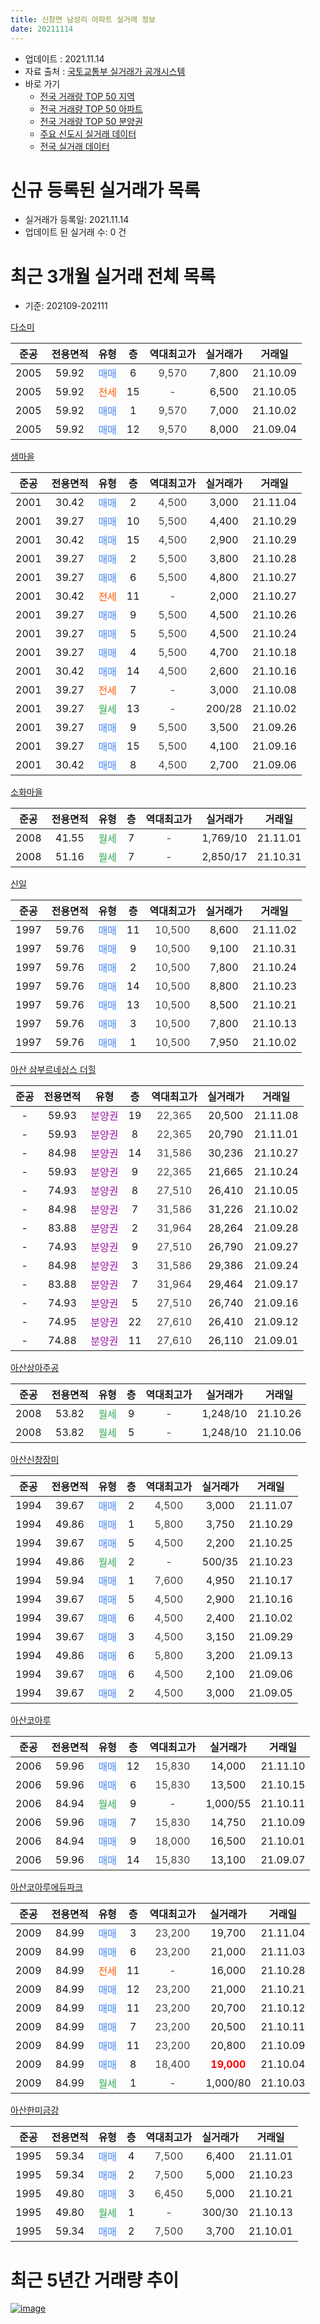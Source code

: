 ```yaml
---
title: 신창면 남성리 아파트 실거래 정보
date: 20211114
---
```


* 업데이트 : 2021.11.14
* 자료 출처 : [국토교통부 실거래가 공개시스템](http://rt.molit.go.kr)
* 바로 가기
    * [전국 거래량 TOP 50 지역](https://apt-info.github.io/apt-trade-info/tr)
    * [전국 거래량 TOP 50 아파트](https://apt-info.github.io/apt-trade-info/ta)
    * [전국 거래량 TOP 50 분양권](https://apt-info.github.io/apt-trade-info/tb)
    * [주요 신도시 실거래 데이터](https://apt-info.github.io/apt-trade-info/newtown)
    * [전국 실거래 데이터](https://apt-info.github.io/apt-trade-info/all)



<script async src="https://pagead2.googlesyndication.com/pagead/js/adsbygoogle.js"></script>
<!-- 기본광고 -->
<ins class="adsbygoogle"
     style="display:block"
     data-ad-client="ca-pub-1142216861245946"
     data-ad-slot="4805727019"
     data-ad-format="auto"
     data-full-width-responsive="true"></ins>
<script>
     (adsbygoogle = window.adsbygoogle || []).push({});
</script>


# 신규 등록된 실거래가 목록

* 실거래가 등록일: 2021.11.14
* 업데이트 된 실거래 수: 0 건




<script async src="https://pagead2.googlesyndication.com/pagead/js/adsbygoogle.js"></script>
<!-- 기본광고 -->
<ins class="adsbygoogle"
     style="display:block"
     data-ad-client="ca-pub-1142216861245946"
     data-ad-slot="4805727019"
     data-ad-format="auto"
     data-full-width-responsive="true"></ins>
<script>
     (adsbygoogle = window.adsbygoogle || []).push({});
</script>


# 최근 3개월 실거래 전체 목록
* 기준: 202109-202111


[다소미](https://search.naver.com/search.naver?query=%EB%8B%A4%EC%86%8C%EB%AF%B8)

|준공|전용면적|유형|층|역대최고가|실거래가|거래일|
|:---:|:---:|:---:|:---:|:---:|:---:|:---:|
|2005|59.92|<span style="color:#4285F3">매매</span>|6|<span style="color:#444444">9,570</span>|7,800|21.10.09|
|2005|59.92|<span style="color:#FF5A00">전세</span>|15|<span style="color:#444444">-</span>|6,500|21.10.05|
|2005|59.92|<span style="color:#4285F3">매매</span>|1|<span style="color:#444444">9,570</span>|7,000|21.10.02|
|2005|59.92|<span style="color:#4285F3">매매</span>|12|<span style="color:#444444">9,570</span>|8,000|21.09.04|

[샘마을](https://search.naver.com/search.naver?query=%EC%83%98%EB%A7%88%EC%9D%84)

|준공|전용면적|유형|층|역대최고가|실거래가|거래일|
|:---:|:---:|:---:|:---:|:---:|:---:|:---:|
|2001|30.42|<span style="color:#4285F3">매매</span>|2|<span style="color:#444444">4,500</span>|3,000|21.11.04|
|2001|39.27|<span style="color:#4285F3">매매</span>|10|<span style="color:#444444">5,500</span>|4,400|21.10.29|
|2001|30.42|<span style="color:#4285F3">매매</span>|15|<span style="color:#444444">4,500</span>|2,900|21.10.29|
|2001|39.27|<span style="color:#4285F3">매매</span>|2|<span style="color:#444444">5,500</span>|3,800|21.10.28|
|2001|39.27|<span style="color:#4285F3">매매</span>|6|<span style="color:#444444">5,500</span>|4,800|21.10.27|
|2001|30.42|<span style="color:#FF5A00">전세</span>|11|<span style="color:#444444">-</span>|2,000|21.10.27|
|2001|39.27|<span style="color:#4285F3">매매</span>|9|<span style="color:#444444">5,500</span>|4,500|21.10.26|
|2001|39.27|<span style="color:#4285F3">매매</span>|5|<span style="color:#444444">5,500</span>|4,500|21.10.24|
|2001|39.27|<span style="color:#4285F3">매매</span>|4|<span style="color:#444444">5,500</span>|4,700|21.10.18|
|2001|30.42|<span style="color:#4285F3">매매</span>|14|<span style="color:#444444">4,500</span>|2,600|21.10.16|
|2001|39.27|<span style="color:#FF5A00">전세</span>|7|<span style="color:#444444">-</span>|3,000|21.10.08|
|2001|39.27|<span style="color:#34A853">월세</span>|13|<span style="color:#444444">-</span>|200/28|21.10.02|
|2001|39.27|<span style="color:#4285F3">매매</span>|9|<span style="color:#444444">5,500</span>|3,500|21.09.26|
|2001|39.27|<span style="color:#4285F3">매매</span>|15|<span style="color:#444444">5,500</span>|4,100|21.09.16|
|2001|30.42|<span style="color:#4285F3">매매</span>|8|<span style="color:#444444">4,500</span>|2,700|21.09.06|

[소화마을](https://search.naver.com/search.naver?query=%EC%86%8C%ED%99%94%EB%A7%88%EC%9D%84)

|준공|전용면적|유형|층|역대최고가|실거래가|거래일|
|:---:|:---:|:---:|:---:|:---:|:---:|:---:|
|2008|41.55|<span style="color:#34A853">월세</span>|7|<span style="color:#444444">-</span>|1,769/10|21.11.01|
|2008|51.16|<span style="color:#34A853">월세</span>|7|<span style="color:#444444">-</span>|2,850/17|21.10.31|

[신일](https://search.naver.com/search.naver?query=%EC%8B%A0%EC%9D%BC)

|준공|전용면적|유형|층|역대최고가|실거래가|거래일|
|:---:|:---:|:---:|:---:|:---:|:---:|:---:|
|1997|59.76|<span style="color:#4285F3">매매</span>|11|<span style="color:#444444">10,500</span>|8,600|21.11.02|
|1997|59.76|<span style="color:#4285F3">매매</span>|9|<span style="color:#444444">10,500</span>|9,100|21.10.31|
|1997|59.76|<span style="color:#4285F3">매매</span>|2|<span style="color:#444444">10,500</span>|7,800|21.10.24|
|1997|59.76|<span style="color:#4285F3">매매</span>|14|<span style="color:#444444">10,500</span>|8,800|21.10.23|
|1997|59.76|<span style="color:#4285F3">매매</span>|13|<span style="color:#444444">10,500</span>|8,500|21.10.21|
|1997|59.76|<span style="color:#4285F3">매매</span>|3|<span style="color:#444444">10,500</span>|7,800|21.10.13|
|1997|59.76|<span style="color:#4285F3">매매</span>|1|<span style="color:#444444">10,500</span>|7,950|21.10.02|

[아산 삼부르네상스 더힐](https://search.naver.com/search.naver?query=%EC%95%84%EC%82%B0+%EC%82%BC%EB%B6%80%EB%A5%B4%EB%84%A4%EC%83%81%EC%8A%A4+%EB%8D%94%ED%9E%90)

|준공|전용면적|유형|층|역대최고가|실거래가|거래일|
|:---:|:---:|:---:|:---:|:---:|:---:|:---:|
|-|59.93|<span style="color:#9C11A5">분양권</span>|19|<span style="color:#444444">22,365</span>|20,500|21.11.08|
|-|59.93|<span style="color:#9C11A5">분양권</span>|8|<span style="color:#444444">22,365</span>|20,790|21.11.01|
|-|84.98|<span style="color:#9C11A5">분양권</span>|14|<span style="color:#444444">31,586</span>|30,236|21.10.27|
|-|59.93|<span style="color:#9C11A5">분양권</span>|9|<span style="color:#444444">22,365</span>|21,665|21.10.24|
|-|74.93|<span style="color:#9C11A5">분양권</span>|8|<span style="color:#444444">27,510</span>|26,410|21.10.05|
|-|84.98|<span style="color:#9C11A5">분양권</span>|7|<span style="color:#444444">31,586</span>|31,226|21.10.02|
|-|83.88|<span style="color:#9C11A5">분양권</span>|2|<span style="color:#444444">31,964</span>|28,264|21.09.28|
|-|74.93|<span style="color:#9C11A5">분양권</span>|9|<span style="color:#444444">27,510</span>|26,790|21.09.27|
|-|84.98|<span style="color:#9C11A5">분양권</span>|3|<span style="color:#444444">31,586</span>|29,386|21.09.24|
|-|83.88|<span style="color:#9C11A5">분양권</span>|7|<span style="color:#444444">31,964</span>|29,464|21.09.17|
|-|74.93|<span style="color:#9C11A5">분양권</span>|5|<span style="color:#444444">27,510</span>|26,740|21.09.16|
|-|74.95|<span style="color:#9C11A5">분양권</span>|22|<span style="color:#444444">27,610</span>|26,410|21.09.12|
|-|74.88|<span style="color:#9C11A5">분양권</span>|11|<span style="color:#444444">27,610</span>|26,110|21.09.01|


<script async src="https://pagead2.googlesyndication.com/pagead/js/adsbygoogle.js"></script>
<!-- 기본광고 -->
<ins class="adsbygoogle"
     style="display:block"
     data-ad-client="ca-pub-1142216861245946"
     data-ad-slot="4805727019"
     data-ad-format="auto"
     data-full-width-responsive="true"></ins>
<script>
     (adsbygoogle = window.adsbygoogle || []).push({});
</script>


[아산상아주공](https://search.naver.com/search.naver?query=%EC%95%84%EC%82%B0%EC%83%81%EC%95%84%EC%A3%BC%EA%B3%B5)

|준공|전용면적|유형|층|역대최고가|실거래가|거래일|
|:---:|:---:|:---:|:---:|:---:|:---:|:---:|
|2008|53.82|<span style="color:#34A853">월세</span>|9|<span style="color:#444444">-</span>|1,248/10|21.10.26|
|2008|53.82|<span style="color:#34A853">월세</span>|5|<span style="color:#444444">-</span>|1,248/10|21.10.06|

[아산신창장미](https://search.naver.com/search.naver?query=%EC%95%84%EC%82%B0%EC%8B%A0%EC%B0%BD%EC%9E%A5%EB%AF%B8)

|준공|전용면적|유형|층|역대최고가|실거래가|거래일|
|:---:|:---:|:---:|:---:|:---:|:---:|:---:|
|1994|39.67|<span style="color:#4285F3">매매</span>|2|<span style="color:#444444">4,500</span>|3,000|21.11.07|
|1994|49.86|<span style="color:#4285F3">매매</span>|1|<span style="color:#444444">5,800</span>|3,750|21.10.29|
|1994|39.67|<span style="color:#4285F3">매매</span>|5|<span style="color:#444444">4,500</span>|2,200|21.10.25|
|1994|49.86|<span style="color:#34A853">월세</span>|2|<span style="color:#444444">-</span>|500/35|21.10.23|
|1994|59.94|<span style="color:#4285F3">매매</span>|1|<span style="color:#444444">7,600</span>|4,950|21.10.17|
|1994|39.67|<span style="color:#4285F3">매매</span>|5|<span style="color:#444444">4,500</span>|2,900|21.10.16|
|1994|39.67|<span style="color:#4285F3">매매</span>|6|<span style="color:#444444">4,500</span>|2,400|21.10.02|
|1994|39.67|<span style="color:#4285F3">매매</span>|3|<span style="color:#444444">4,500</span>|3,150|21.09.29|
|1994|49.86|<span style="color:#4285F3">매매</span>|6|<span style="color:#444444">5,800</span>|3,200|21.09.13|
|1994|39.67|<span style="color:#4285F3">매매</span>|6|<span style="color:#444444">4,500</span>|2,100|21.09.06|
|1994|39.67|<span style="color:#4285F3">매매</span>|2|<span style="color:#444444">4,500</span>|3,000|21.09.05|

[아산코아루](https://search.naver.com/search.naver?query=%EC%95%84%EC%82%B0%EC%BD%94%EC%95%84%EB%A3%A8)

|준공|전용면적|유형|층|역대최고가|실거래가|거래일|
|:---:|:---:|:---:|:---:|:---:|:---:|:---:|
|2006|59.96|<span style="color:#4285F3">매매</span>|12|<span style="color:#444444">15,830</span>|14,000|21.11.10|
|2006|59.96|<span style="color:#4285F3">매매</span>|6|<span style="color:#444444">15,830</span>|13,500|21.10.15|
|2006|84.94|<span style="color:#34A853">월세</span>|9|<span style="color:#444444">-</span>|1,000/55|21.10.11|
|2006|59.96|<span style="color:#4285F3">매매</span>|7|<span style="color:#444444">15,830</span>|14,750|21.10.09|
|2006|84.94|<span style="color:#4285F3">매매</span>|9|<span style="color:#444444">18,000</span>|16,500|21.10.01|
|2006|59.96|<span style="color:#4285F3">매매</span>|14|<span style="color:#444444">15,830</span>|13,100|21.09.07|

[아산코아루에듀파크](https://search.naver.com/search.naver?query=%EC%95%84%EC%82%B0%EC%BD%94%EC%95%84%EB%A3%A8%EC%97%90%EB%93%80%ED%8C%8C%ED%81%AC)

|준공|전용면적|유형|층|역대최고가|실거래가|거래일|
|:---:|:---:|:---:|:---:|:---:|:---:|:---:|
|2009|84.99|<span style="color:#4285F3">매매</span>|3|<span style="color:#444444">23,200</span>|19,700|21.11.04|
|2009|84.99|<span style="color:#4285F3">매매</span>|6|<span style="color:#444444">23,200</span>|21,000|21.11.03|
|2009|84.99|<span style="color:#FF5A00">전세</span>|11|<span style="color:#444444">-</span>|16,000|21.10.28|
|2009|84.99|<span style="color:#4285F3">매매</span>|12|<span style="color:#444444">23,200</span>|21,000|21.10.21|
|2009|84.99|<span style="color:#4285F3">매매</span>|11|<span style="color:#444444">23,200</span>|20,700|21.10.12|
|2009|84.99|<span style="color:#4285F3">매매</span>|7|<span style="color:#444444">23,200</span>|20,500|21.10.11|
|2009|84.99|<span style="color:#4285F3">매매</span>|11|<span style="color:#444444">23,200</span>|20,800|21.10.09|
|2009|84.99|<span style="color:#4285F3">매매</span>|8|<span style="color:#444444">18,400</span>|<b><span style="color:#FF0000">19,000</span></b>|21.10.04|
|2009|84.99|<span style="color:#34A853">월세</span>|1|<span style="color:#444444">-</span>|1,000/80|21.10.03|

[아산한미금강](https://search.naver.com/search.naver?query=%EC%95%84%EC%82%B0%ED%95%9C%EB%AF%B8%EA%B8%88%EA%B0%95)

|준공|전용면적|유형|층|역대최고가|실거래가|거래일|
|:---:|:---:|:---:|:---:|:---:|:---:|:---:|
|1995|59.34|<span style="color:#4285F3">매매</span>|4|<span style="color:#444444">7,500</span>|6,400|21.11.01|
|1995|59.34|<span style="color:#4285F3">매매</span>|2|<span style="color:#444444">7,500</span>|5,000|21.10.23|
|1995|49.80|<span style="color:#4285F3">매매</span>|3|<span style="color:#444444">6,450</span>|5,000|21.10.21|
|1995|49.80|<span style="color:#34A853">월세</span>|1|<span style="color:#444444">-</span>|300/30|21.10.13|
|1995|59.34|<span style="color:#4285F3">매매</span>|2|<span style="color:#444444">7,500</span>|3,700|21.10.01|



<script async src="https://pagead2.googlesyndication.com/pagead/js/adsbygoogle.js"></script>
<!-- 기본광고 -->
<ins class="adsbygoogle"
     style="display:block"
     data-ad-client="ca-pub-1142216861245946"
     data-ad-slot="4805727019"
     data-ad-format="auto"
     data-full-width-responsive="true"></ins>
<script>
     (adsbygoogle = window.adsbygoogle || []).push({});
</script>


# 최근 5년간 거래량 추이


<div style="width:100%;">
    <canvas id="deal_progress" height="200"></canvas>
</div>

<script>
new Chart(document.getElementById("deal_progress"), {
    type: 'line',
    data: {
        labels: ['16.01','16.02','16.03','16.04','16.05','16.06','16.07','16.08','16.09','16.10','16.11','16.12','17.01','17.02','17.03','17.04','17.05','17.06','17.07','17.08','17.09','17.10','17.11','17.12','18.01','18.02','18.03','18.04','18.05','18.06','18.07','18.08','18.09','18.10','18.11','18.12','19.01','19.02','19.03','19.04','19.05','19.06','19.07','19.08','19.09','19.10','19.11','19.12','20.01','20.02','20.03','20.04','20.05','20.06','20.07','20.08','20.09','20.10','20.11','20.12','21.01','21.02','21.03','21.04','21.05','21.06','21.07','21.08','21.09','21.10','21.11'],
        datasets: [{
            label: '매매/분양권',
            data: [14,14,33,14,24,25,21,12,19,17,14,18,14,13,22,12,23,22,13,21,24,13,10,16,21,15,16,10,22,9,11,16,10,19,9,5,10,20,18,22,8,16,14,7,11,16,18,18,13,18,19,18,16,12,20,21,23,29,33,31,41,97,135,201,121,80,82,65,16,36,9],
            borderColor: "rgba(66, 133, 243, 1)",
            backgroundColor: "rgba(66, 133, 243, 0.05)",
            borderWidth: 1,
            pointRadius: 0,
            fill: false,
            lineTension: 0
        },{
            label: '전/월세',
            data: [10,14,19,18,23,13,13,17,19,16,14,17,15,20,27,23,23,28,14,17,17,14,16,11,14,13,19,12,10,5,11,14,15,21,11,12,18,15,14,14,14,14,18,10,13,13,11,8,9,16,17,9,17,10,8,14,10,10,15,6,16,9,12,8,12,18,13,10,0,12,1],
            borderColor: "rgba(255, 90, 0, 1)",
            backgroundColor: "rgba(255, 90, 0, 0.05)",
            borderWidth: 1,
            pointRadius: 0,
            fill: false,
            lineTension: 0
        },{
            label: '합계',
            data: [24,28,52,32,47,38,34,29,38,33,28,35,29,33,49,35,46,50,27,38,41,27,26,27,35,28,35,22,32,14,22,30,25,40,20,17,28,35,32,36,22,30,32,17,24,29,29,26,22,34,36,27,33,22,28,35,33,39,48,37,57,106,147,209,133,98,95,75,16,48,10],
            borderColor: "rgba(0, 0, 0, 1)",
            backgroundColor: "rgba(0, 0, 0, 0.03)",
            borderWidth: 0.1,
            pointRadius: 0,
            fill: true,
            lineTension: 0
        }
        ]
    },
    options: {
        responsive: true,
        title: {
            display: false
        },
        tooltips: {
            mode: 'index',
            intersect: false
        },
        hover: {
            mode: 'nearest',
            intersect: true
        },
        scales: {
            xAxes: [{
                display: true,
                scaleLabel: {
                    display: true,
                    labelString: '년/월'
                }
            }],
            yAxes: [{
                display: true,
                ticks: {
                    suggestedMin: 0,
                },
                scaleLabel: {
                    display: true,
                    labelString: '실거래 수'
                }
            }]
        }
    }
});

</script>


[![image](https://apt-info.github.io/images/2020-01-03-apt-trade-info/1024x500.png)](https://play.google.com/store/apps/details?id=com.aptinfo.apttradeinfo)

